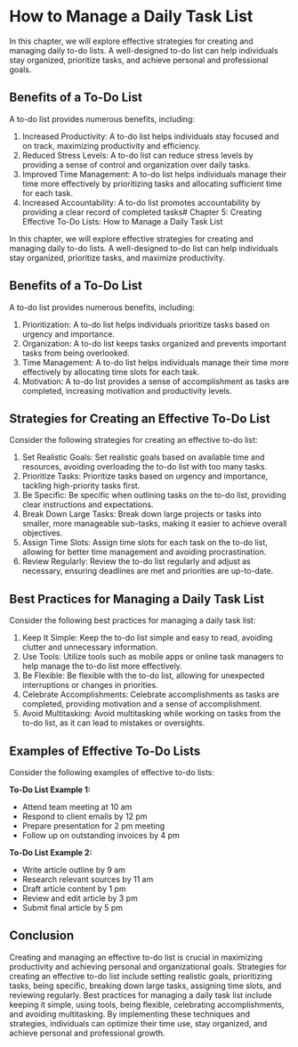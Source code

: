 How to Manage a Daily Task List
==========================================================================

In this chapter, we will explore effective strategies for creating and managing daily to-do lists. A well-designed to-do list can help individuals stay organized, prioritize tasks, and achieve personal and professional goals.

Benefits of a To-Do List
------------------------

A to-do list provides numerous benefits, including:

1. Increased Productivity: A to-do list helps individuals stay focused and on track, maximizing productivity and efficiency.
2. Reduced Stress Levels: A to-do list can reduce stress levels by providing a sense of control and organization over daily tasks.
3. Improved Time Management: A to-do list helps individuals manage their time more effectively by prioritizing tasks and allocating sufficient time for each task.
4. Increased Accountability: A to-do list promotes accountability by providing a clear record of completed tasks# Chapter 5: Creating Effective To-Do Lists: How to Manage a Daily Task List

In this chapter, we will explore effective strategies for creating and managing daily to-do lists. A well-designed to-do list can help individuals stay organized, prioritize tasks, and maximize productivity.

Benefits of a To-Do List
------------------------

A to-do list provides numerous benefits, including:

1. Prioritization: A to-do list helps individuals prioritize tasks based on urgency and importance.
2. Organization: A to-do list keeps tasks organized and prevents important tasks from being overlooked.
3. Time Management: A to-do list helps individuals manage their time more effectively by allocating time slots for each task.
4. Motivation: A to-do list provides a sense of accomplishment as tasks are completed, increasing motivation and productivity levels.

Strategies for Creating an Effective To-Do List
-----------------------------------------------

Consider the following strategies for creating an effective to-do list:

1. Set Realistic Goals: Set realistic goals based on available time and resources, avoiding overloading the to-do list with too many tasks.
2. Prioritize Tasks: Prioritize tasks based on urgency and importance, tackling high-priority tasks first.
3. Be Specific: Be specific when outlining tasks on the to-do list, providing clear instructions and expectations.
4. Break Down Large Tasks: Break down large projects or tasks into smaller, more manageable sub-tasks, making it easier to achieve overall objectives.
5. Assign Time Slots: Assign time slots for each task on the to-do list, allowing for better time management and avoiding procrastination.
6. Review Regularly: Review the to-do list regularly and adjust as necessary, ensuring deadlines are met and priorities are up-to-date.

Best Practices for Managing a Daily Task List
---------------------------------------------

Consider the following best practices for managing a daily task list:

1. Keep It Simple: Keep the to-do list simple and easy to read, avoiding clutter and unnecessary information.
2. Use Tools: Utilize tools such as mobile apps or online task managers to help manage the to-do list more effectively.
3. Be Flexible: Be flexible with the to-do list, allowing for unexpected interruptions or changes in priorities.
4. Celebrate Accomplishments: Celebrate accomplishments as tasks are completed, providing motivation and a sense of accomplishment.
5. Avoid Multitasking: Avoid multitasking while working on tasks from the to-do list, as it can lead to mistakes or oversights.

Examples of Effective To-Do Lists
---------------------------------

Consider the following examples of effective to-do lists:

**To-Do List Example 1:**

* Attend team meeting at 10 am
* Respond to client emails by 12 pm
* Prepare presentation for 2 pm meeting
* Follow up on outstanding invoices by 4 pm

**To-Do List Example 2:**

* Write article outline by 9 am
* Research relevant sources by 11 am
* Draft article content by 1 pm
* Review and edit article by 3 pm
* Submit final article by 5 pm

Conclusion
----------

Creating and managing an effective to-do list is crucial in maximizing productivity and achieving personal and organizational goals. Strategies for creating an effective to-do list include setting realistic goals, prioritizing tasks, being specific, breaking down large tasks, assigning time slots, and reviewing regularly. Best practices for managing a daily task list include keeping it simple, using tools, being flexible, celebrating accomplishments, and avoiding multitasking. By implementing these techniques and strategies, individuals can optimize their time use, stay organized, and achieve personal and professional growth.
